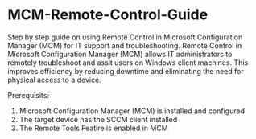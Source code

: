 # MCM-Remote-Control-Guide
Step by step guide on using Remote Control in Microsoft Configuration Manager (MCM) for IT support and troubleshooting.
Remote Control in Microsoft Configuration Manager (MCM) allows IT administrators to remotely troubleshoot and assit users on Windows client machines. This improves efficiency by reducing downtime and eliminating the need for physical access to a device.

Prerequisits:
1. Microspft Configuration Manager (MCM) is installed and configured
2. The target device has the SCCM client installed
3. The Remote Tools Featire is enabled in MCM

   
